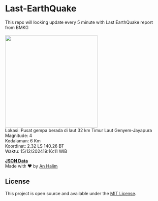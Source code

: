 # Last-EarthQuake
This repo will looking update every 5 minute with Last EarthQuake report from BMKG
<br>
<br>
<img src="https://static.bmkg.go.id/20241215191611.mmi.jpg" width="300"/>
<br>
Lokasi: Pusat gempa berada di laut 32 km Timur Laut Genyem-Jayapura <br>
Magnitude: 4 <br>
Kedalaman: 6 Km <br>
Koordinat: 2.32 LS 140.26 BT <br>
Waktu: 15/12/202419:16:11 WIB <br>

<a href="./data/data.json">**JSON Data**</a>
<br>
Made with ❤️ by <a href="https://github.com/an-halim">An Halim</a>
## License

This project is open source and available under the [MIT License](LICENSE).

